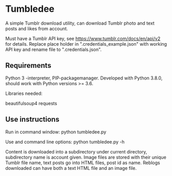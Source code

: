 # Tumbledee

A simple Tumblr download utility, can download Tumblr photo and text posts and likes from account.

Must have a Tumblr API key, see https://www.tumblr.com/docs/en/api/v2 for details. Replace place holder in ".credentials_example.json" with working API key and rename file to ".credentials.json".

## Requirements

Python 3 -interpreter, PIP-packagemanager. Developed with Python 3.8.0, should work with Python versions >= 3.6.

Libraries needed:

beautifulsoup4
requests

## Use instructions

Run in command window: python tumbledee.py

Use and command line options: python tumbledee.py -h

Content is downloaded into a subdirectory under current directory, subdirectory name is account given. Image files are stored with their unique Tumblr file name, text posts go into HTML files, post id as name. Reblogs downloaded can have both a text HTML file and an image file.
